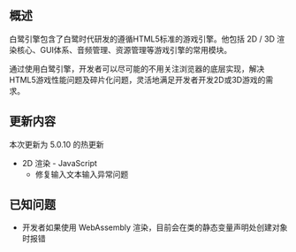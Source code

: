
## 概述

白鹭引擎包含了白鹭时代研发的遵循HTML5标准的游戏引擎。他包括 2D / 3D 渲染核心、GUI体系、音频管理、资源管理等游戏引擎的常用模块。

通过使用白鹭引擎，开发者可以尽可能的不用关注浏览器的底层实现，解决HTML5游戏性能问题及碎片化问题，灵活地满足开发者开发2D或3D游戏的需求。

## 更新内容

本次更新为 5.0.10 的热更新

* 2D 渲染 - JavaScript
    * 修复输入文本输入异常问题

## 已知问题

* 开发者如果使用 WebAssembly 渲染，目前会在类的静态变量声明处创建对象时报错